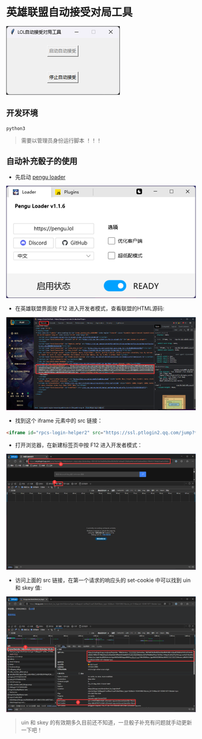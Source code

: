 # 英雄联盟自动接受对局工具

![](img/ui.png)


## 开发环境

`python3`

> 需要以管理员身份运行脚本 ！！！


## 自动补充骰子的使用

- 先启动 [pengu loader](https://github.com/PenguLoader/PenguLoader)

![](img/pengu.png)

- 在英雄联盟界面按 F12 进入开发者模式，查看联盟的HTML源码:

![](img/lol-ui-html.png)

- 找到这个 iframe 元素中的 src 链接：

```html
<iframe id="rpcs-login-helper2" src="https://ssl.ptlogin2.qq.com/jump?***"
```
 
- 打开浏览器，在新建标签页中按 F12 进入开发者模式：

![](img/browser-dev.png)

- 访问上面的 src 链接，在第一个请求的响应头的 set-cookie 中可以找到 uin 和 skey 值:

![](img/browser-info.png)


> uin 和 skey 的有效期多久目前还不知道，一旦骰子补充有问题就手动更新一下吧！